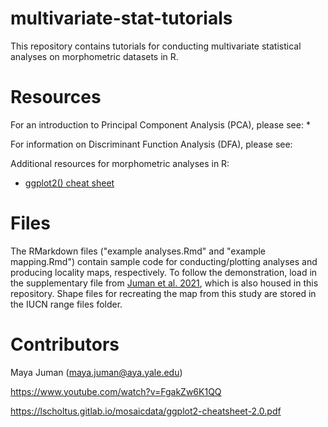# multivariate-stat-tutorials

This repository contains tutorials for conducting multivariate statistical analyses on morphometric datasets in R.

# Resources

For an introduction to Principal Component Analysis (PCA), please see:
* 

For information on Discriminant Function Analysis (DFA), please see:


Additional resources for morphometric analyses in R:
* <a href="https://lscholtus.gitlab.io/mosaicdata/ggplot2-cheatsheet-2.0.pdf" target="_blank">ggplot2() cheat sheet</a>


# Files
The RMarkdown files ("example analyses.Rmd" and "example mapping.Rmd") contain sample code for conducting/plotting analyses and producing locality maps, respectively. To follow the demonstration, load in the supplementary file from <a href="https://doi.org/10.1007/s10914-021-09556-7" target="_blank">Juman et al. 2021</a>, which is also housed in this repository. Shape files for recreating the map from this study are stored in the IUCN range files folder.

# Contributors
Maya Juman (maya.juman@aya.yale.edu)




https://www.youtube.com/watch?v=FgakZw6K1QQ

https://lscholtus.gitlab.io/mosaicdata/ggplot2-cheatsheet-2.0.pdf

